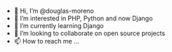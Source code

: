 - 👋 Hi, I’m @douglas-moreno
- 👀 I’m interested in PHP, Python and now Django
- 🌱 I’m currently learning Django
- 💞️ I’m looking to collaborate on open source projects
- 📫 How to reach me ...

<!---
douglas-moreno/douglas-moreno is a ✨ special ✨ repository because its `README.md` (this file) appears on your GitHub profile.
You can click the Preview link to take a look at your changes.
--->

